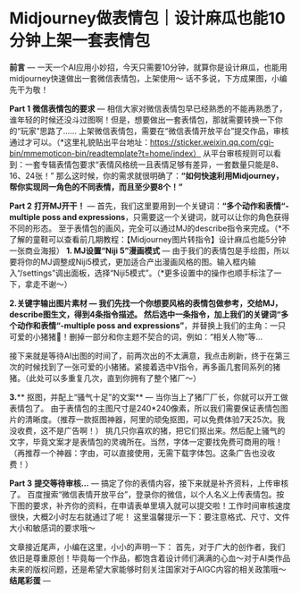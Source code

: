 # Midjourney做表情包｜设计麻瓜也能10分钟上架一套表情包

**前言** — 一天一个AI应用小妙招，今天只需要10分钟，就算你是设计麻瓜，也能用midjourney快速做出一套微信表情包，上架使用～ 话不多说，下方成果图，小编先干为敬！&#x20;

**Part 1** **微信表情包的要求** — 相信大家对微信表情包早已经熟悉的不能再熟悉了，谁年轻的时候还没斗过图啊！但是，想要做出一套表情包，那就需要转换一下你的“玩家”思路了…… 上架微信表情包，需要在“微信表情开放平台”提交作品，审核通过才可以。（\*这里礼貌贴出平台地址：https://sticker.weixin.qq.com/cgi-bin/mmemoticon-bin/readtemplate?t=home/index） 从平台审核规则可以看到：一套专辑表情包要求“表情风格统一且表情足够有差异，一套数量只能是8、16、24张！” 那么这时候，你的需求就很明确了：**“如何快速利用Midjourney，帮你实现同一角色的不同表情，而且至少要8个！”**&#x20;

**Part 2** **打开MJ开干！** — 首先，我们这里要用到一个关键词：**“多个动作和表情“-multiple poss and expressions**，只需要这一个关键词，就可以让你的角色获得不同的形态。 至于表情包的画风，完全可以通过MJ的describe指令来完成。（\*不了解的童鞋可以查看前几期教程：【Midjourney图片转指令】设计麻瓜也能5分钟一张商业海报） **1. MJ设置“Niji 5”漫画模式** — 由于我们的表情包是手绘图，所以要将你的MJ调整成Niji5模式，更加适合产出漫画风格的图。输入框内输入“/settings”调出面板，选择“Niji5模式”。（\*更多设置中的操作也顺手标注了一下，拿走不谢～）&#x20;

**2.关键字输出图片素材 — 我们先找一个你想要风格的表情包做参考，交给MJ，describe图生文，得到4条指令描述。 然后选中一条指令，加上我们的关键词“多个动作和表情“-multiple poss and expressions”**，并替换上我们的主角：一只可爱的小猪猪🐷！删掉一部分和你主题不契合的词，例如：“相关人物”等…&#x20;

接下来就是等待AI出图的时间了，前两次出的不太满意，我点击刷新，终于在第三次的时候找到了一张可爱的小猪猪。紧接着选中V指令，再多画几套同系列的猪猪。（此处可以多重复几次，直到你拥有了整个猪厂～）&#x20;

**3.**\*\* 抠图，并配上“骚气十足”的文案\*\* — 当你当上了猪厂厂长，你就可以开工做表情包了。 由于表情包的主图尺寸是240\*240像素，所以我们需要保证表情包图片的清晰度。（推荐一款抠图神器，阿里的顽兔抠图，可以免费体验7天25次。我没收费，这不是广告啊！） 挑几只你喜欢的猪，把它们抠出来。然后配上骚气的文字，毕竟文案才是表情包的灵魂所在。当然，字体一定要找免费可商用的哦！（再推荐一个神器：字由，可以直接使用，无需下载字体包。这条广告也没收费！）&#x20;

**Part 3** **提交等待审核…** — 搞定了你的表情内容，接下来就是补齐资料，上传审核了。 百度搜索“微信表情开放平台”，登录你的微信，以个人名义上传表情包。按下图的要求，补齐你的资料，在申请表单里填入就可以提交啦！工作时间审核速度很快，大概2小时左右就通过了呢！ 这里温馨提示一下：要注意格式、尺寸、文件大小和敏感词的要求哦～&#x20;

文章接近尾声，小编在这里，小小的声明一下： 首先，对于广大的创作者，我们依旧是尊重原创！毕竟每一个作品，都饱含着设计师们满满的心血～对于AI类作品未来的版权问题，还是希望大家能够时刻关注国家对于AIGC内容的相关政策哦～ **结尾彩蛋** —&#x20;
